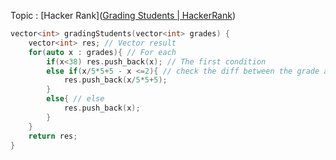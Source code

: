Topic : [Hacker Rank]([Grading Students | HackerRank](https://www.hackerrank.com/challenges/grading/problem?isFullScreen=true))

```cpp
vector<int> gradingStudents(vector<int> grades) {
    vector<int> res; // Vector result
    for(auto x : grades){ // For each 
        if(x<38) res.push_back(x); // The first condition
        else if(x/5*5+5 - x <=2){ // check the diff between the grade and the next multiple of 5
            res.push_back(x/5*5+5);
        }
        else{ // else
            res.push_back(x);
        }
    }
    return res;
}
```


